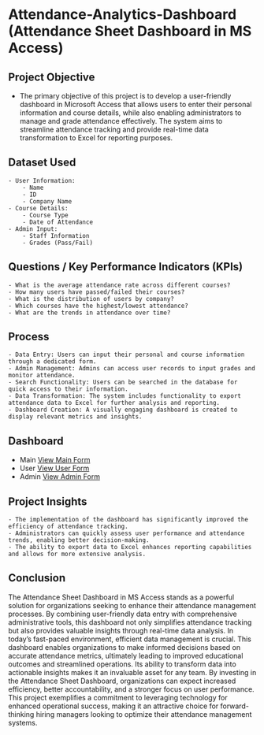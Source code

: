 # Attendance-Analytics-Dashboard (Attendance Sheet Dashboard in MS Access)

## Project Objective
- The primary objective of this project is to develop a user-friendly dashboard in Microsoft Access that allows users to enter their personal information and course details, while also enabling administrators to manage and grade attendance effectively. The system aims to streamline attendance tracking and provide real-time data transformation to Excel for reporting purposes.
## Dataset Used
    - User Information:
        - Name
        - ID
        - Company Name
    - Course Details:
        - Course Type
        - Date of Attendance
    - Admin Input:
        - Staff Information
        - Grades (Pass/Fail)
## Questions / Key Performance Indicators (KPIs)
    - What is the average attendance rate across different courses?
    - How many users have passed/failed their courses?
    - What is the distribution of users by company?
    - Which courses have the highest/lowest attendance?
    - What are the trends in attendance over time?
## Process
    - Data Entry: Users can input their personal and course information through a dedicated form.
    - Admin Management: Admins can access user records to input grades and monitor attendance.
    - Search Functionality: Users can be searched in the database for quick access to their information.
    - Data Transformation: The system includes functionality to export attendance data to Excel for further analysis and reporting.
    - Dashboard Creation: A visually engaging dashboard is created to display relevant metrics and insights.
## Dashboard
- Main <a href="https://github.com/Sheddi-H/Attendance-Analytics-Dashboard/blob/main/Main.png">View Main Form</a>
- User <a href="https://github.com/Sheddi-H/Attendance-Analytics-Dashboard/blob/main/User.png">View User Form</a>
- Admin <a href="https://github.com/Sheddi-H/Attendance-Analytics-Dashboard/blob/main/Admin.png">View Admin Form</a>
## Project Insights
    - The implementation of the dashboard has significantly improved the efficiency of attendance tracking.
    - Administrators can quickly assess user performance and attendance trends, enabling better decision-making.
    - The ability to export data to Excel enhances reporting capabilities and allows for more extensive analysis.

## Conclusion
The Attendance Sheet Dashboard in MS Access stands as a powerful solution for organizations seeking to enhance their attendance management processes. By combining user-friendly data entry with comprehensive administrative tools, this dashboard not only simplifies attendance tracking but also provides valuable insights through real-time data analysis.
In today’s fast-paced environment, efficient data management is crucial. This dashboard enables organizations to make informed decisions based on accurate attendance metrics, ultimately leading to improved educational outcomes and streamlined operations. Its ability to transform data into actionable insights makes it an invaluable asset for any team.
By investing in the Attendance Sheet Dashboard, organizations can expect increased efficiency, better accountability, and a stronger focus on user performance. This project exemplifies a commitment to leveraging technology for enhanced operational success, making it an attractive choice for forward-thinking hiring managers looking to optimize their attendance management systems.
